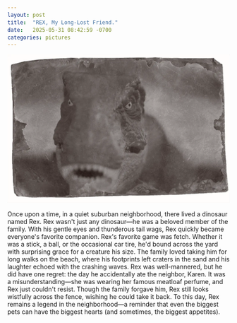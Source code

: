 ```yaml
---
layout: post
title:  "REX, My Long-Lost Friend."
date:   2025-05-31 08:42:59 -0700
categories: pictures
---
```


![REX, the dinosaur](assets/dinosaur.webp "REX, the dinosaur.")

Once upon a time, in a quiet suburban neighborhood, there lived a dinosaur named Rex. Rex wasn't just any dinosaur&mdash;he was a beloved member of the family. With his gentle eyes and thunderous tail wags, Rex quickly became everyone's favorite companion.
Rex's favorite game was fetch. Whether it was a stick, a ball, or the occasional car tire, he'd bound across the yard with surprising grace for a creature his size. The family loved taking him for long walks on the beach, where his footprints left craters in the sand and his laughter echoed with the crashing waves.
Rex was well-mannered, but he did have one regret: the day he accidentally ate the neighbor, Karen. It was a misunderstanding&mdash;she was wearing her famous meatloaf perfume, and Rex just couldn't resist. Though the family forgave him, Rex still looks wistfully across the fence, wishing he could take it back.
To this day, Rex remains a legend in the neighborhood&mdash;a reminder that even the biggest pets can have the biggest hearts (and sometimes, the biggest appetites).
